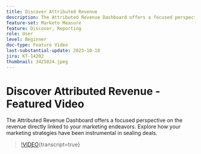 ```yaml
---
title: Discover Attributed Revenue
description: The Attributed Revenue Dashboard offers a focused perspective on the revenue directly linked to your marketing endeavors. Explore how your marketing strategies have been instrumental in sealing deals.
feature-set: Marketo Measure
feature: Discover, Reporting
role: User
level: Beginner
doc-type: Feature Video
last-substantial-update: 2023-10-18
jira: KT-14202
thumbnail: 3425024.jpeg
---
```


# Discover Attributed Revenue - Featured Video

The Attributed Revenue Dashboard offers a focused perspective on the revenue directly linked to your marketing endeavors. Explore how your marketing strategies have been instrumental in sealing deals.

>[!VIDEO](https://video.tv.adobe.com/v/3425024/?learn=on){transcript=true}
